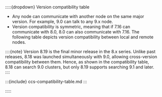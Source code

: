 <!--
This snippet is in use in the following locations:
- /deploy-manage/remote-clusters/remote-clusters-cert.md
- /deploy-manage/remote-clusters/ece-enable-ccs.md
- /deploy-manage/remote-clusters/ec-enable-ccs.md
-->

:::::{dropdown} Version compatibility table

* Any node can communicate with another node on the same major version. For example, 9.0 can talk to any 9.x node.
* Version compatibility is symmetric, meaning that if 7.16 can communicate with 8.0, 8.0 can also communicate with 7.16. The following table depicts version compatibility between local and remote nodes.

::::{note}
Version 8.19 is the final minor release in the 8.x series. Unlike past releases, 8.18 was launched simultaneously with 9.0, allowing cross-version compatibility between them. Hence, as shown in the compatibility table, 8.18 can search 9.0 clusters, but only 8.19 supports searching 9.1 and later.
::::

:::{include} ccs-compatibility-table.md
:::

:::::



